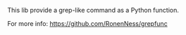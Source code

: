 This lib provide a grep-like command as a Python function.

For more info:
https://github.com/RonenNess/grepfunc
